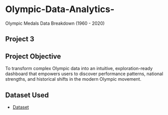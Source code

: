 # Olympic-Data-Analytics-

Olympic Medals  Data Breakdown (1960 - 2020)

## Project 3

## Project Objective

To transform complex Olympic data into an intuitive, exploration-ready dashboard that empowers users to discover performance patterns, national strengths, and historical shifts in the modern Olympic movement.

## Dataset Used

- <a href="">Dataset</a>
